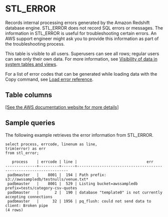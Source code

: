 # STL\_ERROR<a name="r_STL_ERROR"></a>

Records internal processing errors generated by the Amazon Redshift database engine\. STL\_ERROR does not record SQL errors or messages\. The information in STL\_ERROR is useful for troubleshooting certain errors\. An AWS support engineer might ask you to provide this information as part of the troubleshooting process\. 

This table is visible to all users\. Superusers can see all rows; regular users can see only their own data\. For more information, see [Visibility of data in system tables and views](c_visibility-of-data.md)\.

For a list of error codes that can be generated while loading data with the Copy command, see [Load error reference](r_Load_Error_Reference.md)\.

## Table columns<a name="r_STL_ERROR-table-columns"></a>

[\[See the AWS documentation website for more details\]](http://docs.aws.amazon.com/redshift/latest/dg/r_STL_ERROR.html)

## Sample queries<a name="r_STL_ERROR-sample-queries"></a>

The following example retrieves the error information from STL\_ERROR\. 

```
select process, errcode, linenum as line,
trim(error) as err
from stl_error;

   process    | errcode | line |                               err
--------------+---------+------+------------------------------------------------------------------
 padbmaster   |    8001 |  194 | Path prefix: s3://awssampledb/testnulls/venue.txt*
 padbmaster   |    8001 |  529 | Listing bucket=awssampledb prefix=tests/category-csv-quotes
 padbmaster   |       2 |  190 | database "template0" is not currently accepting connections
 padbmaster   |      32 | 1956 | pq_flush: could not send data to client: Broken pipe
(4 rows)
```